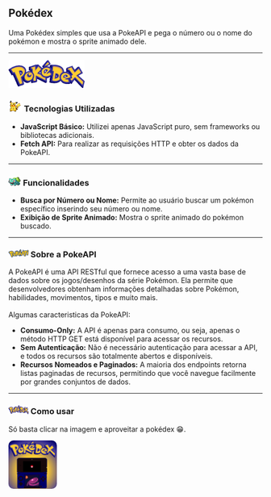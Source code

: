 <h2>Pokédex</h2>
<p>
  Uma Pokédex simples que usa a PokeAPI e pega o número ou o nome do pokémon e
  mostra o sprite animado dele.
</p>
<hr />
<img style="width: 30%" src="logopokedex.png" alt="A logo da pokedex" />
<h3>
  <img
    style="width: 27px; height: 22px"
    src="https://github.com/PokeAPI/sprites/blob/master/sprites/pokemon/versions/generation-v/black-white/animated/25.gif?raw=true"
    alt=""
  />
  Tecnologias Utilizadas
</h3>

<ul>
  <li>
    <strong>JavaScript Básico:</strong> Utilizei apenas JavaScript puro, sem
    frameworks ou bibliotecas adicionais.
  </li>
  <li>
    <strong>Fetch API:</strong> Para realizar as requisições HTTP e obter os
    dados da PokeAPI.
  </li>
</ul>
<hr />
<h3>
  <img
    style="width: 25px; height: 20px"
    src="https://github.com/PokeAPI/sprites/blob/master/sprites/pokemon/versions/generation-v/black-white/animated/1.gif?raw=true"
    alt=""
  />
  Funcionalidades
</h3>
<ul>
  <li>
    <strong>Busca por Número ou Nome:</strong> Permite ao usuário buscar um
    pokémon específico inserindo seu número ou nome.
  </li>
  <li>
    <strong>Exibição de Sprite Animado:</strong> Mostra o sprite animado do
    pokémon buscado.
  </li>
</ul>
<hr />
<h3>
  <img
    style="height: 16px"
    src="https://raw.githubusercontent.com/PokeAPI/media/master/logo/pokeapi_256.png"
    alt="A logo da PokeAPI"
  />
  Sobre a PokeAPI
</h3>
<p>
  A PokeAPI é uma API RESTful que fornece acesso a uma vasta base de dados sobre
  os jogos/desenhos da série Pokémon. Ela permite que desenvolvedores obtenham
  informações detalhadas sobre Pokémon, habilidades, movimentos, tipos e muito
  mais.
  <br /><br />
  Algumas caracteristicas da PokeAPI:
</p>
<ul>
  <li>
    <strong>Consumo-Only:</strong> A API é apenas para consumo, ou seja, apenas
    o método HTTP GET está disponível para acessar os recursos.
  </li>
  <li>
    <strong>Sem Autenticação:</strong> Não é necessário autenticação para
    acessar a API, e todos os recursos são totalmente abertos e disponíveis.
  </li>
  <li>
    <strong>Recursos Nomeados e Paginados:</strong> A maioria dos endpoints
    retorna listas paginadas de recursos, permitindo que você navegue facilmente
    por grandes conjuntos de dados.
  </li>
</ul>
<hr />
<h3>
  <img
    style="height: 18px; width: 40px"
    src="logopokedex.png"
    alt="Logo da pokedex"
  />
  Como usar
</h3>
<p>Só basta clicar na imagem e aproveitar a pokédex 😁.</p>
<a target="_blank" href="https://laurahalv.github.io/js-pokedex/"
  ><img
    style="border-radius: 10px; height: 96px; width: 96px"
    src="logoprojeto.png"
    alt=""
/></a>
